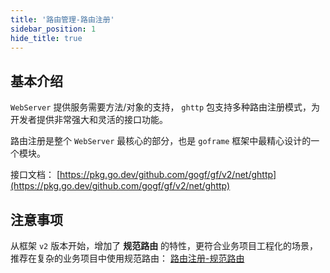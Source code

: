 ```yaml
---
title: '路由管理-路由注册'
sidebar_position: 1
hide_title: true
---
```


## 基本介绍

`WebServer` 提供服务需要方法/对象的支持， `ghttp` 包支持多种路由注册模式，为开发者提供非常强大和灵活的接口功能。

路由注册是整个 `WebServer` 最核心的部分，也是 `goframe` 框架中最精心设计的一个模块。

接口文档： [https://pkg.go.dev/github.com/gogf/gf/v2/net/ghttp](https://pkg.go.dev/github.com/gogf/gf/v2/net/ghttp)

## 注意事项

从框架 `v2` 版本开始，增加了 **规范路由** 的特性，更符合业务项目工程化的场景，推荐在复杂的业务项目中使用规范路由： [路由注册-规范路由](output/goframe-v2.6-md/WEB服务开发/路由管理/路由管理-路由注册/路由注册-规范路由)

